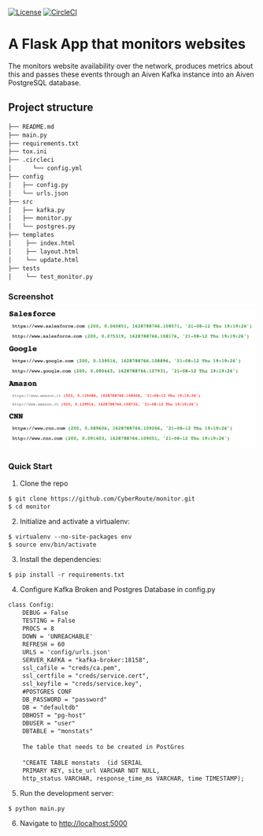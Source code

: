 [![License](https://img.shields.io/badge/License-Apache%202.0-blue.svg)](https://opensource.org/licenses/Apache-2.0)
[![CircleCI](https://circleci.com/gh/CyberRoute/monitor-websites.svg?style=shield)](https://circleci.com/gh/CyberRoute/monitor-websites)

# A Flask App that monitors websites

The monitors website availability over the network, produces metrics about this and passes these events through an Aiven Kafka instance into an Aiven PostgreSQL database.

Project structure
--------
```sh
├── README.md
├── main.py
├── requirements.txt
├── tox.ini
├── .circleci
│      └── config.yml
├── config
│   ├── config.py
│   └── urls.json
├── src
│   ├── kafka.py
│   ├── monitor.py
│   └── postgres.py
├── templates
│    ├── index.html
│    ├── layout.html
│    └── update.html
├── tests
│    └── test_monitor.py
```

### Screenshot
![Site](https://github.com/CyberRoute/monitor-websites/blob/master/screenshot/site.png)

### Quick Start

1. Clone the repo
  ```
  $ git clone https://github.com/CyberRoute/monitor.git
  $ cd monitor
  ```

2. Initialize and activate a virtualenv:
  ```
  $ virtualenv --no-site-packages env
  $ source env/bin/activate
  ```

3. Install the dependencies:
  ```
  $ pip install -r requirements.txt
  ```

4. Configure Kafka Broken and Postgres Database in config.py
```
class Config:
    DEBUG = False
    TESTING = False
    PROCS = 8
    DOWN = 'UNREACHABLE'
    REFRESH = 60
    URLS = 'config/urls.json'
    SERVER_KAFKA = "kafka-broker:18158",
    ssl_cafile = "creds/ca.pem",
    ssl_certfile = "creds/service.cert",
    ssl_keyfile = "creds/service.key",
    #POSTGRES CONF
    DB_PASSWORD = "password"
    DB = "defaultdb"
    DBHOST = "pg-host"
    DBUSER = "user"
    DBTABLE = "monstats"
    
    The table that needs to be created in PostGres  
  
    "CREATE TABLE monstats  (id SERIAL 
    PRIMARY KEY, site_url VARCHAR NOT NULL, 
    http_status VARCHAR, response_time_ms VARCHAR, time TIMESTAMP);

```

5. Run the development server:
  ```
  $ python main.py
  ```

6. Navigate to [http://localhost:5000](http://localhost:5000)

